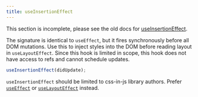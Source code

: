 ```yaml
---
title: useInsertionEffect
---
```


<Wip>

This section is incomplete, please see the old docs for [useInsertionEffect](https://reactjs.org/docs/hooks-reference.html#useinsertioneffect).

</Wip>


<Intro>

The signature is identical to `useEffect`, but it fires synchronously before all DOM mutations. Use this to inject styles into the DOM before reading layout in `useLayoutEffect`. Since this hook is limited in scope, this hook does not have access to refs and cannot schedule updates.

```js
useInsertionEffect(didUpdate);
```

</Intro>

<Gotcha>

`useInsertionEffect` should be limited to css-in-js library authors. Prefer [`useEffect`](/apis/react/useEffect) or [`useLayoutEffect`](/apis/react/useLayoutEffect) instead.

</Gotcha>
